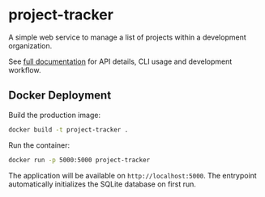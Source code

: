 # project-tracker

A simple web service to manage a list of projects within a development organization.

See [full documentation](my_app/docs/README.md) for API details, CLI usage and development workflow.

## Docker Deployment

Build the production image:

```bash
docker build -t project-tracker .
```

Run the container:

```bash
docker run -p 5000:5000 project-tracker
```

The application will be available on `http://localhost:5000`. The entrypoint automatically initializes the SQLite database on first run.
